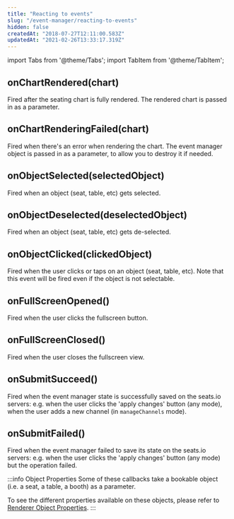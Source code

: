 ```yaml
---
title: "Reacting to events"
slug: "/event-manager/reacting-to-events"
hidden: false
createdAt: "2018-07-27T12:11:00.583Z"
updatedAt: "2021-02-26T13:33:17.319Z"
---
```


import Tabs from '@theme/Tabs';
import TabItem from '@theme/TabItem';

## onChartRendered(chart)
Fired after the seating chart is fully rendered. The rendered chart is passed in as a parameter.

## onChartRenderingFailed(chart)
Fired when there's an error when rendering the chart.
The event manager object is passed in as a parameter, to allow you to destroy it if needed.

## onObjectSelected(selectedObject)
Fired when an object (seat, table, etc) gets selected.

## onObjectDeselected(deselectedObject)
Fired when an object (seat, table, etc) gets de-selected.

## onObjectClicked(clickedObject)
Fired when the user clicks or taps on an object (seat, table, etc). Note that this event will be fired even if the object is not selectable.

## onFullScreenOpened()
Fired when the user clicks the fullscreen button. 

## onFullScreenClosed()
Fired when the user closes the fullscreen view. 

## onSubmitSucceed()
Fired when the event manager state is successfully saved on the seats.io servers: e.g. when the user clicks the 'apply changes' button (any mode), when the user adds a new channel (in `manageChannels` mode).

## onSubmitFailed()
Fired when the event manager failed to save its state on the seats.io servers: e.g. when the user clicks the 'apply changes' button (any mode) but the operation failed. 


:::info Object Properties
Some of these callbacks take a bookable object (i.e. a seat, a table, a booth)  as a parameter.

To see the different properties available on these objects, please refer to [Renderer Object Properties](/docs/renderer/object-properties).
:::

